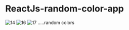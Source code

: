 # ReactJs-random-color-app

![14](https://user-images.githubusercontent.com/17908655/42275114-d9031700-7fac-11e8-9451-3c980599e460.PNG)
![16](https://user-images.githubusercontent.com/17908655/42275115-d95ae304-7fac-11e8-9af6-289bcd04aa52.PNG)
![17](https://user-images.githubusercontent.com/17908655/42275116-d997d12e-7fac-11e8-94b2-1d04565dfd49.PNG)
.....random colors
